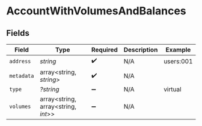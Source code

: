 # AccountWithVolumesAndBalances


## Fields

| Field                               | Type                                | Required                            | Description                         | Example                             |
| ----------------------------------- | ----------------------------------- | ----------------------------------- | ----------------------------------- | ----------------------------------- |
| `address`                           | *string*                            | :heavy_check_mark:                  | N/A                                 | users:001                           |
| `metadata`                          | array<string, *string*>             | :heavy_check_mark:                  | N/A                                 |                                     |
| `type`                              | *?string*                           | :heavy_minus_sign:                  | N/A                                 | virtual                             |
| `volumes`                           | array<string, array<string, *int*>> | :heavy_minus_sign:                  | N/A                                 |                                     |